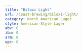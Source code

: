```yaml
---
title: "Biloxi Light"
url: /coast-brewing/biloxi-light/
category: North American Lager
style: American-Style Lager
abv: 0
ibu: 0
srm: 0
upc: 0
---
```


